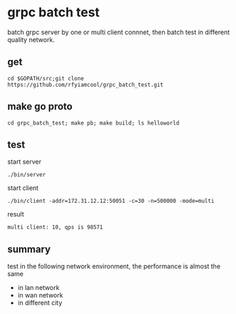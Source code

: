 # grpc batch test

batch grpc server by one or multi client connnet, then batch test in different quality network.

## get

```
cd $GOPATH/src;git clone https://github.com/rfyiamcool/grpc_batch_test.git
```

## make go proto

```
cd grpc_batch_test; make pb; make build; ls helloworld
```

## test

start server

```
./bin/server
```

start client

```
./bin/client -addr=172.31.12.12:50051 -c=30 -n=500000 -mode=multi
```

result

```
multi client: 10, qps is 98571
```

## summary

test in the following network environment, the performance is almost the same

* in lan network
* in wan network
* in different city